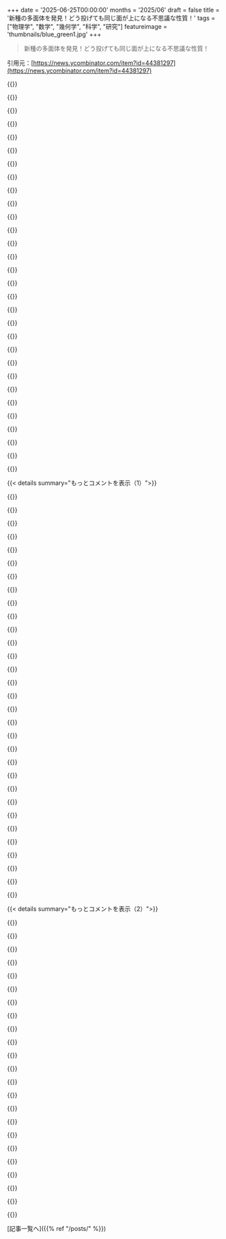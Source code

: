 +++
date = '2025-06-25T00:00:00'
months = '2025/06'
draft = false
title = '新種の多面体を発見！どう投げても同じ面が上になる不思議な性質！'
tags = ["物理学", "数学", "幾何学", "科学", "研究"]
featureimage = 'thumbnails/blue_green1.jpg'
+++

> 新種の多面体を発見！どう投げても同じ面が上になる不思議な性質！

引用元：[https://news.ycombinator.com/item?id=44381297](https://news.ycombinator.com/item?id=44381297)




{{<matomeQuote body="論文にこう書いてあるんだって<br>「難しかったのは、この物体の物理的な実現だった。二番目の著者（今は失われた）は鉛の箔と細く割った竹でモデルを作ったんだ。それはある面から他の二つの面を経て、最終的な静止位置に転がるように見えた」<br>そのモデル、僕持ってるよ…ボブ・ドーソンとケンブリッジにいた時に一緒に作ったんだ。彼に連絡してみるべきかな。<br>論文はここだよ: https://arxiv.org/abs/2506.19244<br>HTML版のコンテンツはここにあるよ: https://arxiv.org/html/2506.19244v1" userName="ColinWright" createdAt="2025/06/26 09:23:50" color="#ff33a1">}}




{{<matomeQuote body="写真見れると最高だね！" userName="s4mbh4" createdAt="2025/06/26 13:14:02" color="">}}




{{<matomeQuote body="ちょっとページを作ってみたよ:<br>https://www.solipsys.co.uk/ZimExpt/MonostableTetrahedron.htm" userName="ColinWright" createdAt="2025/06/26 13:55:30" color="#785bff">}}




{{<matomeQuote body="写真が直接見れるのを期待してたんだけど、jpgはリンクになってるんだね。あなたのブログ、以前は自作CMSを使ってて、数式とかもっとサポートしてた記憶があるな。画像はできないの？" userName="gus_massa" createdAt="2025/06/26 14:04:15" color="">}}




{{<matomeQuote body="みんな僕のウェブサイトがしょぼいって文句言うんだよね、だから今回は内部のzim-wikiからページをエクスポートしただけなんだ。うん、写真は載せられるけど、サイズとか位置を全然コントロールできないから、みんながクリックして見れるようにリンクにしてるんだよ。<br>今は仕事中で、会議の真っ最中だから、これ以上何もする時間がないんだ。" userName="ColinWright" createdAt="2025/06/26 14:05:51" color="">}}




{{<matomeQuote body="正直言って、画像を埋め込む代わりにクリックできるリンクにするのは、何も問題ないと思うな。" userName="jabiko" createdAt="2025/06/26 14:46:45" color="">}}




{{<matomeQuote body="画像リンクは気にならないよ。ただ、テキストの太さとコントラストはちょっと改善が必要かもね。" userName="SoftTalker" createdAt="2025/06/26 15:06:31" color="">}}




{{<matomeQuote body="投稿ありがとう！もし時間があったら、後でYouTube動画も見たいな！" userName="bbkane" createdAt="2025/06/26 14:17:36" color="">}}




{{<matomeQuote body="あなたのサイト、すごくいいよ、ありがとう。でも、Internet Archiveに保存できなかったんだよね: https://web.archive.org/save/https://www.solipsys.co.uk/ZimE...<br>「Save Page NowはこのURLにアクセスできなかったため、キャプチャできませんでした。サイトがオンラインの場合でも、当サービスからのアクセスをブロックしている可能性があります。」って出たんだ。" userName="mzs" createdAt="2025/06/26 17:25:01" color="#38d3d3">}}




{{<matomeQuote body="面白いね…そして困惑するよ。僕は単にzim wikiからエクスポートしただけで、特別なことは何もしてないから、なぜInternet Archiveが文句を言うのか全然分からないんだ。<br>で、みんながひどく文句を言うのは、僕のサイトの別の部分なんだよね:<br>https://www.solipsys.co.uk/new/ColinsBlog.html?yf26hn" userName="ColinWright" createdAt="2025/06/26 17:51:58" color="">}}




{{<matomeQuote body="これ、『形』とは言えないんじゃない？重心をすごく調整してるから、それが効いてるんでしょ。物体とか剛体って呼ぶべきだよ。" userName="seniortaco" createdAt="2025/06/26 14:47:36" color="">}}




{{<matomeQuote body="どっちも正しいよ。<br>機能させるには、ポリゴン、ここでは三角形でできた多面体が必要で、どの向きでもどれか一つの三角形の重心が底面から外れてなきゃダメ。じゃないと重さで倒れないでしょ。<br>ある向きで最初に後ろに傾くのは、重心がテトラポッドの右端の範囲内だけど、後ろの端の範囲外だから。だから後ろに傾いて、それで底面が狭まって右に倒れて落ち着くんだよ。" userName="hinkley" createdAt="2025/06/26 15:39:08" color="#ff33a1">}}




{{<matomeQuote body="記事は、重さを不均一にしても非自明な問題だってうまく説明してるね。でも確かに、『形』っていうよりずっと特殊なことだと思う。形って密度情報がない単なる幾何学だから。<br>別の言い方をすれば、同じ正確な形で作られたほとんどのものは、この性質を示さないだろうね。" userName="jrowen" createdAt="2025/06/26 16:41:02" color="#ff33a1">}}




{{<matomeQuote body="中に重りが入ったボールは、いつもその重りのある側を下にして止まるよね。これと同じことじゃないの？" userName="kamel3d" createdAt="2025/06/26 21:40:24" color="">}}




{{<matomeQuote body="そうそう、ボールではできるって知ってたけど、ピラミッドでできるかって話なんだよ。普通ピラミッドには安定する面が最低二つはあるように思えるけど、このグループは安定する面を一つだけにする方法を見つけたんだ。" userName="degamad" createdAt="2025/06/27 03:17:50" color="#45d325">}}




{{<matomeQuote body="最後に確認したけど、球体も形だよ。でも記事は『ピラミッドのような形』って言ってるね。" userName="Vvector" createdAt="2025/06/26 22:31:51" color="">}}




{{<matomeQuote body="うん、でも今回の課題は角を丸くせずにそれを達成することだったんだよ。" userName="Nition" createdAt="2025/06/26 23:25:56" color="#ff5733">}}




{{<matomeQuote body="これはGömböcとは全く違うカテゴリのものだよ。だって密度が均一じゃないんだもん。質量のほとんどが底板に集中してるらしいよ。" userName="kazinator" createdAt="2025/06/25 21:21:15" color="">}}




{{<matomeQuote body="これ、3Dプリントのデータかも？<br>ファイルはここにあるよ→https://www.thingiverse.com/thing:1985100/files" userName="MPSimmons" createdAt="2025/06/25 23:42:52" color="#ff5c5c">}}




{{<matomeQuote body="3Dプリンターで作ってもちゃんと機能するのかな？インフィルのオプションとか密度の違いで、どのくらい変わるんだろう？" userName="XCSme" createdAt="2025/06/26 11:47:04" color="">}}




{{<matomeQuote body="ちゃんと動くようにするには、インフィルを100%にする必要があるよ。俺は結構ヤスリがけして、ほぼ動くようになった感じ。" userName="murkle" createdAt="2025/06/26 15:07:53" color="#ff5733">}}




{{<matomeQuote body="これ、FDMプリンターで作るのは無理なんじゃないかな、って勝手に思ってるんだけど。" userName="StimDeck" createdAt="2025/06/27 02:42:41" color="">}}




{{<matomeQuote body="記事の「ほとんど中空で重心を慎重に調整した四面体」についてだけど、剛体にとって密度が均一かどうかは問題じゃないんだ。<br>重心が同じ場所にくるようにすれば、振る舞いも同じになるはずだよ。" userName="Nevermark" createdAt="2025/06/25 22:13:07" color="#45d325">}}




{{<matomeQuote body="もしオブジェクトが均一密度で、凸状で、中空がないって条件なら、形を変える以外に重心の位置を選ぶことはできないと思うな。" userName="kazinator" createdAt="2025/06/25 23:29:41" color="#ff5c5c">}}




{{<matomeQuote body="それ違うよ。写真を見てごらん。外形が同じなら、形状としてはそれで十分なんだ。<br>重心だって、中の棒の位置や太さ、平らな面＜ファセット＞のサイズと場所を調整すれば、中が詰まった均一密度のオブジェクトと同じ重心にできるんだよ。<br>記事にも「重心を慎重に調整した」って書いてあるでしょ？<br>内部で相互作用がない限り、重心に関してはどうやって均一密度相当にしたって、振る舞いは変わらないんだよ。" userName="Nevermark" createdAt="2025/06/26 04:50:18" color="#45d325">}}




{{<matomeQuote body="「内部の相互作用がなければ、重心に関してはどうやって均一密度相当にしても、振る舞いは変わらない」<br>それはその通りなんだけど、これ、小さい部分にすごく重い材料、他の部分にすごく軽い材料を使ってるんだって。だから、この場合、重心が多面体のほぼ一つの面にきちゃうんだよ。" userName="gus_massa" createdAt="2025/06/26 14:34:50" color="#ff33a1">}}




{{<matomeQuote body="写真見てるけど、この多面体には空洞があるね。その空洞（めっちゃ軽い部分）が重心を決めるのに大事なんだって。" userName="Dylan16807" createdAt="2025/06/27 02:44:35" color="">}}




{{<matomeQuote body="コンウェイがポロッと思いつきを言って、60年後に誰かがマジで作っちゃうって… これぞ数学のストーリーテリングの最高潮だね！" userName="ErigmolCt" createdAt="2025/06/26 06:49:27" color="#ff5733">}}




{{<matomeQuote body="メンデレーエフを思い出したよ。彼は新しく発見された元素が間違ってるって主張したんだ。「俺が考えたやつと違う性質だから、発見したやつは分かってない」ってね。結果的にメンデレーエフが正しかったんだけどさ。" userName="KevinCarbonara" createdAt="2025/06/26 06:56:50" color="">}}




{{<matomeQuote body="最悪のD-4だね！冗談はさておき、重心が偏ってて’ナイフエッジ’みたいなバランスの多面体ってどこまで作れるんだろう？<br>1）重さが不均一で、ちょうど2つの面に安定するやつ。<br>2）そのうち片方の面がめっちゃ安定してて、不安定な面に乗ってても、揺らすと安定する面に移動するやつ。<br>これって改ざん検出器として使えそうじゃない？" userName="ChuckMcM" createdAt="2025/06/25 21:09:24" color="#ff5733">}}




{{< details summary="もっとコメントを表示（1）">}}

{{<matomeQuote body="冗談でしょって言うかもだけど、俺が知ってるDNDプレイヤーはサイコロ中毒でさ。D-1メビウスの帯サイコロ見せびらかすのが大好きだったんだよ。<br>https://www.awesomedice.com/products/awd101?variant=45578687...<br>なぜか俺が#1ビリヤードボールを勧めたら嫌な顔されたけどね。" userName="ortusdux" createdAt="2025/06/25 22:15:57" color="#ff33a1">}}




{{<matomeQuote body="いいね！ - どんな球でもいいんだね。<br>ピンポン玉とか最高じゃない？ DM/GMがプレイヤーに投げつけて雰囲気出せるし、脳天直撃しないしね！(ビリヤード)" userName="gerdesj" createdAt="2025/06/25 22:59:10" color="">}}




{{<matomeQuote body="＞改ざん検出器として使える<br>もしこれマジで探してるなら、壊れやすい荷物向けの傾き・衝撃インジケーターをチェックしてみてよ。<br>https://www.uline.com/Cls_10/Damage-Indicators<br>https://www.youtube.com/watch?v=M9hHHt-S9kY" userName="schiffern" createdAt="2025/06/26 05:59:54" color="#785bff">}}




{{<matomeQuote body="この衝撃ウォッチとか傾きウォッチって結構高いんだね。これ使うのがペイする荷物って、どんだけ価値があるんだろう？" userName="p0w3n3d" createdAt="2025/06/26 07:18:56" color="">}}




{{<matomeQuote body="球はダメだよ、転がっちゃうじゃん。記事の形はいいけど作るのが大変すぎるし。重り入れるのはズルだしね。D1としては、たぶん記事でも出てくるゴンベクが一番いいんじゃないかな。" userName="cubefox" createdAt="2025/06/26 02:24:41" color="#ff5733">}}




{{<matomeQuote body="厳密に言えば、ゴンベクはD1.00…001だね。" userName="shalmanese" createdAt="2025/06/26 03:31:05" color="">}}




{{<matomeQuote body="D2のリンクがあったんだけど、クリック前はコインのことかと思ってた。でも、コインって厳密には（めちゃ偏ってるけど）D3なんだねって気づいたよ。" userName="lloeki" createdAt="2025/06/26 08:03:26" color="">}}




{{<matomeQuote body="へぇ、D2ってどんな形だったの？めっちゃ気になるんだけど！" userName="stavros" createdAt="2025/06/26 09:09:32" color="">}}




{{<matomeQuote body="そうなる（端っこで止まる）のって、無限に可能性が低い、測度ゼロの集合だよね。" userName="layer8" createdAt="2025/06/26 09:18:09" color="">}}




{{<matomeQuote body="詰まった背の高い円錐が、求めてる形にかなり近いと思うな。多面体にするには、ちょっと調整がいるだろうけどね。" userName="gus_massa" createdAt="2025/06/25 23:21:30" color="">}}




{{<matomeQuote body="レンチキュラーって形かな？要は、円筒の外側の面を曲面にしてなくす感じ？" userName="riffraff" createdAt="2025/06/26 09:32:44" color="">}}




{{<matomeQuote body="ゲンベシュと同じ性質だね。でもゲンベシュは不安定な軸が1つだけだけど、普通のD6サイコロは20個（辺が12、頂点が8）でバランスするんだよ。" userName="cubefox" createdAt="2025/06/26 09:33:02" color="#ff5c5c">}}




{{<matomeQuote body="そうなんだよね、俺もそう思った。でもそれって、実際にはめっちゃ細い3番目の辺があるD3みたいなもんなんだよな。本当にD2って言える賢い形はないのかなって考えてた。もしかしたら、現実だとメビウスの帯なのかなぁ。" userName="stavros" createdAt="2025/06/26 09:37:37" color="#ff5733">}}




{{<matomeQuote body="頂点は軸じゃないよ！次元が違うんだってば！" userName="Y_Y" createdAt="2025/06/26 13:11:27" color="">}}




{{<matomeQuote body="あるいは、メビウスの帯とかもね。" userName="hammock" createdAt="2025/06/25 23:06:50" color="">}}




{{<matomeQuote body="「mono-monostatic」ってのがキーワードらしいよ。「Gömböc」って非多面体の例や、21面のmono-monostatic多面体のPDFもあるって！面白いね！<br>https://en.wikipedia.org/wiki/G%C3%B6mb%C3%B6c<br>https://arxiv.org/pdf/2103.13727v2" userName="cbsks" createdAt="2025/06/25 22:07:23" color="#ff5733">}}




{{<matomeQuote body="円錐って底面が一番安定してるけど、少しずれても底面に戻る安定した位置ってあるのかな？記事の多面体みたいに一つの面で安定するって話に関係あるかもね。" userName="ChuckMcM" createdAt="2025/06/26 00:40:08" color="">}}




{{<matomeQuote body="サイコロは必ず止まるけど、球は基本的に安定して止まらないよね。もし止まっても不安定。だから球は投げる前から結果がわかる「1D」としてしか機能しないかもね。細かい話だけど面白い！" userName="lloeki" createdAt="2025/06/26 08:13:01" color="">}}




{{<matomeQuote body="バランスするものを「バランスするもの」って呼ぼうよ。シンプルでしょ？" userName="cubefox" createdAt="2025/06/26 16:33:53" color="">}}




{{<matomeQuote body="球形のD1（1面体サイコロ）って面白そう！プラトン立体みたいなサイコロって面の数が増えると球に近づくけど、究極的にはD1になっちゃうのかな？Dインフィニティってどうなるんだろう？多面体の限界って感じ？" userName="gerdesj" createdAt="2025/06/25 23:37:52" color="#38d3d3">}}




{{<matomeQuote body="D1（1面体サイコロ）ってさ、ビンゴボールのことじゃない？ずっとそう思ってたよ。" userName="MPSimmons" createdAt="2025/06/25 23:38:45" color="">}}




{{<matomeQuote body="ドーナツに一面しかないってのは違うんじゃない？この記事のサイコロやD1 one-sided die（https://cults3d.com/en/3d-model/game/d1-one-sided-die）はメビウスの帯（https://wikipedia.org/wiki/M%C3%B6bius_strip）に似てるけど違うらしい。ウンビリクトーラス（https://wikipedia.org/wiki/Umbilic_torus）かも？「面」って言葉、あいまいだね。" userName="robocat" createdAt="2025/06/25 23:58:59" color="#ff33a1">}}




{{<matomeQuote body="改ざん検出器として使うって話だけど、それって別に多面体じゃなくても良くない？多面体である必要あるの？" userName="Evidlo" createdAt="2025/06/25 21:51:29" color="">}}




{{<matomeQuote body="ドーナツには面が二つあるんだよ。みんな知ってるでしょ？内側と外側！" userName="growse" createdAt="2025/06/26 07:33:52" color="">}}




{{<matomeQuote body="面がゼロに近づく極限だとD1じゃなくてD-infinity、つまり球になるんだって。球を投げると接地点の真上が上を向くけど、無限小の点は区別できないから全部同じ面って見なせるかもね。数学的には無限の点の集まりが球だよ。" userName="zoky" createdAt="2025/06/26 02:28:40" color="">}}




{{<matomeQuote body="”どんな球でもいいんだね”ってのがリンク先に載ってる内容だね。メビウスの輪は面白いけど、この製品は3Dで丸いエッジがある。その基準だと、他のサイコロもD1ってことになるよ。普通のD6の表面は2面だけど、読む6面は全部片方にあるんだ。" userName="thaumasiotes" createdAt="2025/06/25 23:56:16" color="">}}




{{<matomeQuote body="記事素晴らしいね！<br>動画見て面にプレートか重りがあるって気づいてちょっと熱が冷めたけど、<br>”均一な単安定四面体は不可能だけど、重さを偏らせたら？”って質問に進んで、<br>ジョン・コンウェイが出てきてまた引き込まれたよ！" userName="eggy" createdAt="2025/06/26 05:57:46" color="#ff5733">}}




{{<matomeQuote body="着陸船のデザインを思い出したよ。最近のは常に横向きに着地する形になってるみたい？笑" userName="K0balt" createdAt="2025/06/26 07:26:13" color="">}}




{{<matomeQuote body="最初はプレートのせいでイマイチかと思ったんだ。でもよく考えたら、正四面体だと一つの面がどんなに重くてもそんなことにはならないよね。" userName="globular-toast" createdAt="2025/06/26 08:40:33" color="">}}




{{<matomeQuote body="月着陸船をこの形で作ったらいいかもね :-)" userName="boznz" createdAt="2025/06/25 20:26:06" color="">}}

{{</details>}}




{{< details summary="もっとコメントを表示（2）">}}

{{<matomeQuote body="まさに彼らが論文で言及してる例だよ https://arxiv.org/abs/2506.19244。" userName="tgbugs" createdAt="2025/06/25 20:52:06" color="#785bff">}}




{{<matomeQuote body="そうすることもできるけど、普通のゴンボツで全然大丈夫だと思うよ。宇宙船に角を丸くしちゃダメってルールはないしね。<br>それよりカメの甲羅の外骨格とかの方が役立つかも。カメは足が短いから甲羅の下が完全に平らじゃないとダメなんだけど、ゴンボツには平らな面がないからね。坂道を走る乗り物も恩恵を受けそうだね。" userName="emporas" createdAt="2025/06/26 02:11:27" color="#ff5733">}}




{{<matomeQuote body="ウミガメの甲羅って、この記事の数学者が見つけたGömböc（ゴömボöｃ）に似てるんだってさ（リンク見て！）。でも、特化した外骨格ならもっと性能上がるかもね、Oscar Pistorious（オスカー・ピストリウス）の義足みたいに！" userName="nextaccountic" createdAt="2025/06/26 04:00:43" color="#45d325">}}




{{<matomeQuote body="記事に出てたGábor Domokos（ガーボル・ドモコシュ）って人が、QIっていう番組でこの話してたんだって！<br>動画のリンクここね→https://www.youtube.com/watch?v=ggUHo1BgTak" userName="fruitplants" createdAt="2025/06/26 04:14:17" color="#785bff">}}




{{<matomeQuote body="「宇宙船に角がないといけないルールはない」って話だけど、中に圧力がかかってるなら丸い方が有利だよ。角張ってると壊れやすいからさ。" userName="voidUpdate" createdAt="2025/06/26 08:20:57" color="#ff5c5c">}}




{{<matomeQuote body="「宇宙船に角がないといけないルールはない」って話さ。<br>誰かUNOOSAに手紙書いて、このルールをちゃんとしてもらわないとね！" userName="waste_monk" createdAt="2025/06/26 02:56:17" color="">}}




{{<matomeQuote body="記事にも書いてあったけど、それが研究者たちが取り組んでることみたいだね。<br>でも密度とか考えると多分四面体ベースじゃなくて、曲面になるんじゃないかな。" userName="orbisvicis" createdAt="2025/06/25 20:59:49" color="">}}




{{<matomeQuote body="「倒れても勝手に起き上がる」って機能は、月にいるときにまさに欲しくなるやつだよね！" userName="ErigmolCt" createdAt="2025/06/26 06:53:23" color="">}}




{{<matomeQuote body="あと、牛とかにもね！" userName="shdon" createdAt="2025/06/26 10:39:44" color="">}}




{{<matomeQuote body="これドローンに使ったら、マジでSkynet（スカイネット）に一歩近づいちゃうね。<br>ぶつかったり落ちたりしたらプロペラが本体に引っ込むようにできるかも。" userName="weq" createdAt="2025/06/25 23:58:09" color="">}}




{{<matomeQuote body="ただ、あの尖った先が柔らかい地面に深く刺さっちゃって、永遠の棒みたいにならないように気をつけないといけないね！" userName="mihaaly" createdAt="2025/06/26 07:24:47" color="">}}




{{<matomeQuote body="あるいは、飛行機に使うとかね。<br>翼をどこにつけるか分かんないけど。<br>なんで月だけに使うって考えるんだ？" userName="gerdesj" createdAt="2025/06/25 23:39:22" color="">}}




{{<matomeQuote body="最近、月面着陸機が着陸で失敗したり転倒したりする問題が結構あるんだ。だから、上のジョークはそこから来てるんだよ。" userName="Cogito" createdAt="2025/06/26 00:52:17" color="">}}




{{<matomeQuote body="火星着陸機も失敗談多いんだよね。NASAのだとヤード・ポンド法とメートル法の変換ミスったやつとか、Beagle 2は無事着陸したのに機器がちゃんと動かなかったんだ。" userName="gerdesj" createdAt="2025/06/26 01:26:12" color="">}}




{{<matomeQuote body="見た目不安定なのに、めちゃくちゃ安定してるのがマジすごいね。この形見てると、バランスってホントは何だろうって考えさせられるよ。ただ力が釣り合ってるだけじゃない感じ。なんか、この形自体がどこに着地したいか分かってるみたいだよね。" userName="Elaris" createdAt="2025/06/26 14:33:25" color="#ff5c5c">}}




{{<matomeQuote body="じゃあ、これって俺のVansみたいなもん？<br>https://en.wikipedia.org/wiki/Vans_challenge" userName="tbeseda" createdAt="2025/06/25 22:03:44" color="#785bff">}}




{{<matomeQuote body="その多面体って、まあ幾何学の世界でいう、ちょっとおしゃれなVansみたいな感じだね。" userName="ErigmolCt" createdAt="2025/06/26 07:06:28" color="">}}




{{<matomeQuote body="密度が均一だとダメってのが、ちょっと残念だなあ。それより驚きなのは、そんなに極端な密度の違いが必要で、一つの材料で3Dプリントしたり穴開けたりじゃ無理だったってことだね。" userName="mosura" createdAt="2025/06/25 20:33:45" color="#ff5c5c">}}




{{<matomeQuote body="ああ、それって、底が重くて、どんなに倒しても結局まっすぐ立つおもちゃに似てるんじゃない？" userName="dyauspitr" createdAt="2025/06/25 21:20:17" color="">}}




{{<matomeQuote body="一番の違い、そしてそれが大事なんだけど、全部の面が平らなんだよね。" userName="lgeorget" createdAt="2025/06/25 22:17:06" color="#ff5c5c">}}




{{<matomeQuote body="それ聞くと、面白い疑問が浮かぶね。どんな形と重さの配分なら、一番均一に近い動きになるか、あるいは均一性を最大化できるのかな？" userName="tpurves" createdAt="2025/06/25 20:48:29" color="#38d3d3">}}




{{<matomeQuote body="なんか、弱いcarbon fiberの骨組みとtungsten carbideの板が必要だったり、ちょっとした接着剤の塊でもバランス崩れちゃうなんて、作るの結構大変そうだな。" userName="nick238" createdAt="2025/06/25 23:29:52" color="#785bff">}}

{{</details>}}



[記事一覧へ]({{% ref "/posts/" %}})
